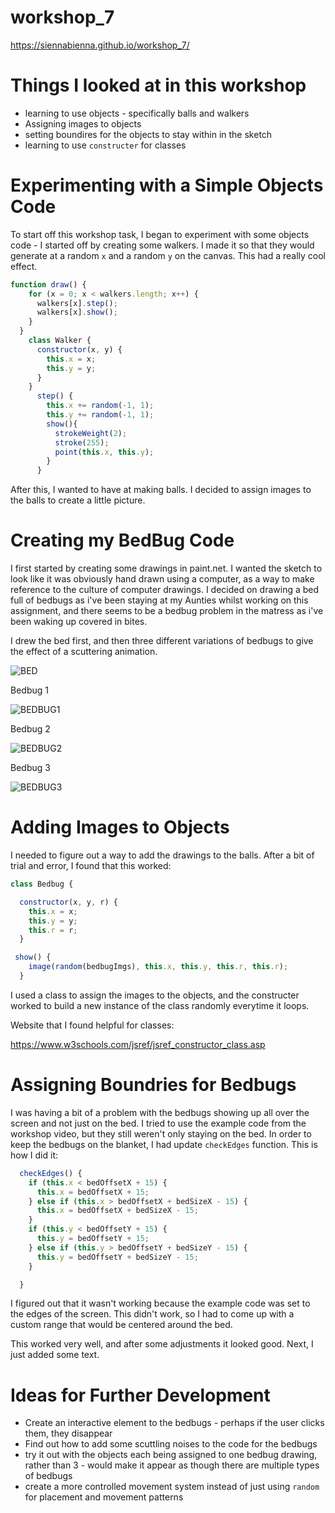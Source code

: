 # workshop_7

https://siennabienna.github.io/workshop_7/ 

# Things I looked at in this workshop
- learning to use objects - specifically balls and walkers
- Assigning images to objects
- setting boundires for the objects to stay within in the sketch
- learning to use `constructer` for classes

# Experimenting with a Simple Objects Code

To start off this workshop task, I began to experiment with some objects code - I started off by creating some walkers. I made it so that they would generate at a random `x` and a random `y` on the canvas. This had a really cool effect. 

```js
function draw() {
    for (x = 0; x < walkers.length; x++) {
      walkers[x].step();
      walkers[x].show();
    }
  }
    class Walker {
      constructor(x, y) {
        this.x = x;
        this.y = y;
      }
    }
      step() {
        this.x += random(-1, 1);
        this.y += random(-1, 1);
        show(){
          strokeWeight(2);
          stroke(255);
          point(this.x, this.y);
        }
      }
```

After this, I wanted to have at making balls. I decided to assign images to the balls to create a little picture.

# Creating my BedBug Code

I first started by creating some drawings in paint.net. I wanted the sketch to look like it was obviously hand drawn using a computer, as a way to make reference to the culture of computer drawings. I decided on drawing a bed full of bedbugs as i've been staying at my Aunties whilst working on this assignment, and there seems to be a bedbug problem in the matress as i've been waking up covered in bites. 

I drew the bed first, and then three different variations of bedbugs to give the effect of a scuttering animation.

![BED](https://github.com/user-attachments/assets/7381e961-59a3-4473-af2a-1e492321e1de)

Bedbug 1

![BEDBUG1](https://github.com/user-attachments/assets/05a583ba-0338-4780-80dd-29fce4a25f2d)

Bedbug 2

![BEDBUG2](https://github.com/user-attachments/assets/d4d6e9e4-cb1d-4a6d-b977-9678f69fb08f)

Bedbug 3

![BEDBUG3](https://github.com/user-attachments/assets/9fa7c4f3-2180-48bf-9e5f-bc1a00f36a12)

# Adding Images to Objects

I needed to figure out a way to add the drawings to the balls. After a bit of trial and error, I found that this worked:

```js
class Bedbug {

  constructor(x, y, r) {
    this.x = x;
    this.y = y;
    this.r = r;
  }

 show() {
    image(random(bedbugImgs), this.x, this.y, this.r, this.r);
  }
```

I used a class to assign the images to the objects, and the constructer worked to build a new instance of the class randomly everytime it loops.

Website that I found helpful for classes:

https://www.w3schools.com/jsref/jsref_constructor_class.asp 

# Assigning Boundries for Bedbugs

I was having a bit of a problem with the bedbugs showing up all over the screen and not just on the bed. I tried to use the example code from the workshop video, but they still weren't only staying on the bed. In order to keep the bedbugs on the blanket, I had update `checkEdges` function. This is how I did it:

```js
  checkEdges() {
    if (this.x < bedOffsetX + 15) {
      this.x = bedOffsetX + 15;
    } else if (this.x > bedOffsetX + bedSizeX - 15) {
      this.x = bedOffsetX + bedSizeX - 15;
    }
    if (this.y < bedOffsetY + 15) {
      this.y = bedOffsetY + 15;
    } else if (this.y > bedOffsetY + bedSizeY - 15) {
      this.y = bedOffsetY + bedSizeY - 15;
    }

  }
```

I figured out that it wasn't working because the example code was set to the edges of the screen. This didn't work, so I had to come up with a custom range that would be centered around the bed.

This worked very well, and after some adjustments it looked good. Next, I just added some text.

# Ideas for Further Development
- Create an interactive element to the bedbugs - perhaps if the user clicks them, they disappear
- Find out how to add some scuttling noises to the code for the bedbugs
- try it out with the objects each being assigned to one bedbug drawing, rather than 3 - would make it appear as though there are multiple types of bedbugs
- create a more controlled movement system instead of just using `random` for placement and movement patterns



